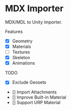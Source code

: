 # MDX Importer

MDX/MDL to Unity importer.

Features

- [x] Geometry
- [x] Materials
- [ ] Textures
- [x] Skeleton
- [x] Animations

TODO

- [x] Exclude Geosets
- [] Import Attachments
- [] Improve Built-in Material
- [] Support URP Material